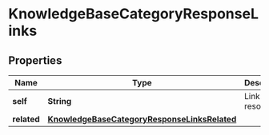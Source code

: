 

# KnowledgeBaseCategoryResponseLinks


## Properties

| Name | Type | Description | Notes |
|------------ | ------------- | ------------- | -------------|
|**self** | **String** | Link to resource |  [optional] |
|**related** | [**KnowledgeBaseCategoryResponseLinksRelated**](KnowledgeBaseCategoryResponseLinksRelated.md) |  |  [optional] |



